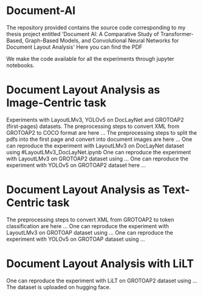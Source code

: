 # Document-AI
The repository provided contains the source code corresponding to my thesis project entitled 'Document AI: A Comparative Study of Transformer-Based, Graph-Based Models, and Convolutional Neural Networks for
Document Layout Analysis'
Here you can find the PDF

We make the code available for all the experiments through jupyter notebooks. 

# Document Layout Analysis as Image-Centric task
Experiments with LayoutLMv3, YOLOv5 on DocLayNet and GROTOAP2 (first-pages) datasets.
The preprocessing steps to convert XML from GROTOAP2 to COCO format are here ...
The preprocessing steps to split the pdfs into the first page and convert into document images are here ...
One can reproduce the experiment with LayoutLMv3 on DocLayNet dataset using #LayoutLMv3_DocLayNet.ipynb
One can reproduce the experiment with LayoutLMv3 on GROTOAP2 dataset using ...
One can reproduce the experiment with YOLOv5 on GROTOAP2 dataset here ...

# Document Layout Analysis as Text-Centric task
The preprocessing steps to convert XML from GROTOAP2 to token classification are here ...
One can reproduce the experiment with LayoutLMv3 on GROTOAP dataset using ...
One can reproduce the experiment with YOLOv5 on GROTOAP dataset using ...

# Document Layout Analysis with LiLT
One can reproduce the experiment with LiLT on GROTOAP2 dataset using ...
The dataset is uploaded on hugging face.
